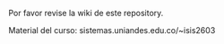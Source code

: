 Por favor revise la wiki de este repository.


Material del curso: sistemas.uniandes.edu.co/~isis2603
